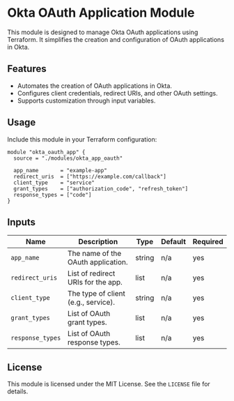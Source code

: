 # Okta OAuth Application Module

This module is designed to manage Okta OAuth applications using Terraform. It simplifies the creation and configuration of OAuth applications in Okta.

## Features

- Automates the creation of OAuth applications in Okta.
- Configures client credentials, redirect URIs, and other OAuth settings.
- Supports customization through input variables.

## Usage

Include this module in your Terraform configuration:

```hcl
module "okta_oauth_app" {
  source = "./modules/okta_app_oauth"

  app_name       = "example-app"
  redirect_uris  = ["https://example.com/callback"]
  client_type    = "service"
  grant_types    = ["authorization_code", "refresh_token"]
  response_types = ["code"]
}
```

## Inputs

| Name           | Description                              | Type   | Default | Required |
|----------------|------------------------------------------|--------|---------|----------|
| `app_name`     | The name of the OAuth application.       | string | n/a     | yes      |
| `redirect_uris`| List of redirect URIs for the app.       | list   | n/a     | yes      |
| `client_type`  | The type of client (e.g., service).      | string | n/a     | yes      |
| `grant_types`  | List of OAuth grant types.               | list   | n/a     | yes      |
| `response_types`| List of OAuth response types.           | list   | n/a     | yes      |

## License

This module is licensed under the MIT License. See the `LICENSE` file for details.
